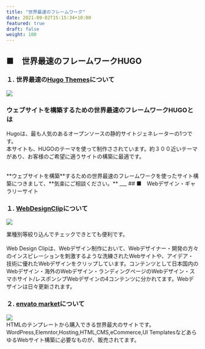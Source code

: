 ```yaml
---
title: "世界最速のフレームワーク"
date: 2021-09-02T15:15:34+10:00
featured: true
draft: false
weight: 100
---
```

## ■　世界最速のフレームワークHUGO

### １. 世界最速の[Hugo Themes](https://themes.gohugo.io/tags/responsive/)について
![ ](/images/webmarketing/04-hugo.jpg)  
### ウェブサイトを構築するための世界最速のフレームワーク**HUGO**とは
Hugoは、最も人気のあるオープンソースの静的サイトジェネレーターの1つです。  
本サイトも、HUGOのテーマを使って制作さされています。約３００近いテーマがあり、お客様のご希望に適うサイトの構築に最適です。  
  
<br />
**ウェブサイトを構築**するための世界最速のフレームワークを使ったサイト構築につきまして、**気楽にご相談ください。**
___
## ■　Webデザイン・ギャラリーサイト

### １. [WebDesignClip](https://sp.webdesignclip.com/)について
![ ](/images/webmarketing/designclip.jpg)  

業種別等絞り込んでチェックできとても便利です。  
<br />
Web Design Clipは、Webデザイン制作において、Webデザイナー・開発の方々のインスピレーションを刺激するような洗練されたWebサイトや、アイデア・技術に優れたWebデザインをクリップしています。コンテンツとして日本国内のWebデザイン・海外のWebデザイン・ランディングページのWebデザイン・スマホサイト/レスポンシブWebデザインの4コンテンツに分かれてます。Webデザインは日々更新されます。

### ２. [envato market](https://themeforest.net/category/site-templates)について
![ ](/images/webmarketing/03-ennato.jpg)  
HTMLのテンプレートから購入できる世界最大のサイトです。  
WordPress,Elemntor,Hosting,HTML,CMS,eCommerce,UI TemplatesなどあらゆるWebサイト構築に必要なものが、販売されてます。

